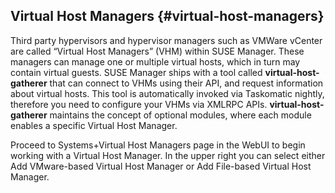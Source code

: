 ## Virtual Host Managers {#virtual-host-managers}

Third party hypervisors and hypervisor managers such as VMWare vCenter are called “Virtual Host Managers” (VHM) within SUSE Manager. These managers can manage one or multiple virtual hosts, which in turn may contain virtual guests. SUSE Manager ships with a tool called **virtual-host-gatherer** that can connect to VHMs using their API, and request information about virtual hosts. This tool is automatically invoked via Taskomatic nightly, therefore you need to configure your VHMs via XMLRPC APIs. **virtual-host-gatherer** maintains the concept of optional modules, where each module enables a specific Virtual Host Manager.

Proceed to Systems+Virtual Host Managers page in the WebUI to begin working with a Virtual Host Manager. In the upper right you can select either Add VMware-based Virtual Host Manager or Add File-based Virtual Host Manager.